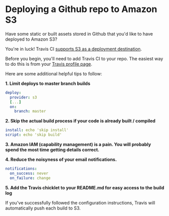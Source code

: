 # Deploying a Github repo to Amazon S3

Have some static or built assets stored in Github that you'd like to have deployed to Amazon S3?

You're in luck! Travis CI [supports S3 as a deployment destination](http://docs.travis-ci.com/user/deployment/s3/).

Before you begin, you'll need to add Travis CI to your repo. The easiest way to do this is from your [Travis profile page](https://magnum.travis-ci.com/profile/fusioneng).

Here are some additional helpful tips to follow:

**1. Limit deploys to master branch builds**

```yml
deploy:
  provider: s3
  [...]
  on:
    branch: master
```

**2. Skip the actual build process if your code is already built / compiled**

```yml
install: echo 'skip install'
script: echo 'skip build'
```

**3. Amazon IAM (capability management) is a pain. You will probably spend the most time getting details correct.**

**4. Reduce the noisyness of your email notifications.**

```yml
notifications:
  on_success: never
  on_failure: change
```
**5. Add the Travis chicklet to your README.md for easy access to the build log**

If you've successfully followed the configuration instructions, Travis will automatically push each build to S3.
